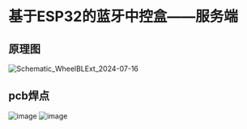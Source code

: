 # 基于ESP32的蓝牙中控盒——服务端
## 原理图
![Schematic_WheelBLExt_2024-07-16](https://github.com/user-attachments/assets/f82ebc6f-9853-4009-a7bb-133ff174660c)

## pcb焊点
![image](https://github.com/user-attachments/assets/1ca34fda-fe66-4d64-ad7a-d61fa5a78efb)
![image](https://github.com/user-attachments/assets/a0f92794-b419-4646-8181-ac8f6706a4fb)
